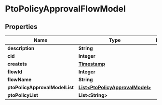 

# PtoPolicyApprovalFlowModel


## Properties

| Name | Type | Description | Notes |
|------------ | ------------- | ------------- | -------------|
|**description** | **String** |  |  [optional] |
|**cid** | **Integer** |  |  [optional] |
|**createts** | [**Timestamp**](Timestamp.md) |  |  [optional] |
|**flowId** | **Integer** |  |  [optional] |
|**flowName** | **String** |  |  [optional] |
|**ptoPolicyApprovalModelList** | [**List&lt;PtoPolicyApprovalModel&gt;**](PtoPolicyApprovalModel.md) |  |  [optional] |
|**ptoPolicyList** | **List&lt;String&gt;** |  |  [optional] |



